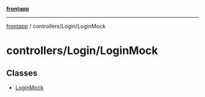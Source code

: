 [**frontapp**](../../../README.md)

***

[frontapp](../../../README.md) / controllers/Login/LoginMock

# controllers/Login/LoginMock

## Classes

- [LoginMock](classes/LoginMock.md)
